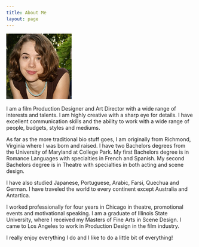 ```yaml
---
title: About Me
layout: page
---
```

<div class="row align-items-center">
  <div class="col-3">
    <img class="about-img" src="/assets/images/allison.png" alt="Alison Schenker"/>
  </div>
  <div class="col-9">
    <p>I am a film Production Designer and Art Director with a wide range of interests and talents. I am highly creative with a sharp eye for details. I have excellent communication skills and the ability to work with a wide range of people, budgets, styles and mediums. </p>
    <p>As far as the more traditional bio stuff goes, I am originally from Richmond, Virginia where I was born and raised. I have two Bachelors degrees from the University of Maryland at College Park. My first Bachelors degree is in Romance Languages with specialties in French and Spanish. My second Bachelors degree is in Theatre with specialties in both acting and scene design.</p>
    <p>I have also studied Japanese, Portuguese, Arabic, Farsi, Quechua and German. I have traveled the world to every continent except Australia and Antartica. </p>
    <p>I worked professionally for four years in Chicago in theatre, promotional events and motivational speaking. I am a graduate of Illinois State University, where I received my Masters of Fine Arts in Scene Design. I came to Los Angeles to work in Production Design in the film industry. </p>
    <p>I really enjoy everything I do and I like to do a little bit of everything!</p>
  </div>
</div>